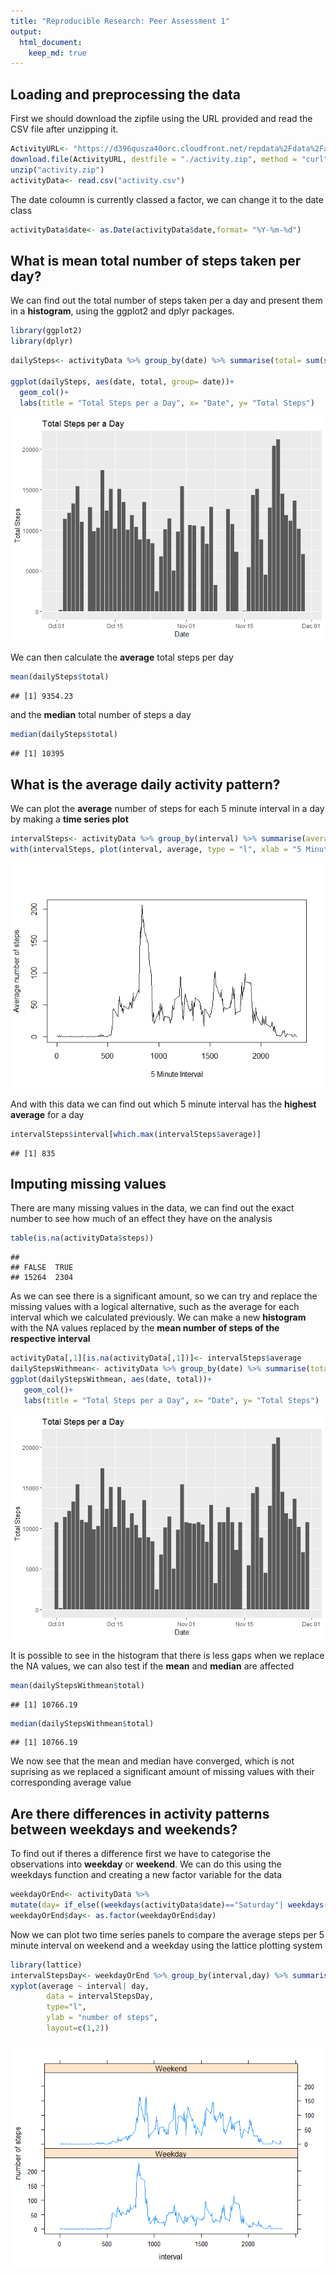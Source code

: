 ```yaml
---
title: "Reproducible Research: Peer Assessment 1"
output: 
  html_document:
    keep_md: true
---
```




## Loading and preprocessing the data
First we should download the zipfile using the URL provided and read the CSV file after unzipping it.


```r
ActivityURL<- "https://d396qusza40orc.cloudfront.net/repdata%2Fdata%2Factivity.zip"
download.file(ActivityURL, destfile = "./activity.zip", method = "curl")
unzip("activity.zip")
activityData<- read.csv("activity.csv")
```

The date coloumn is currently classed a factor, we can change it to the date class


```r
activityData$date<- as.Date(activityData$date,format= "%Y-%m-%d")
```


## What is mean total number of steps taken per day?

We can find out the total number of steps taken per a day and present them in a **histogram**, using the ggplot2 and dplyr packages.


```r
library(ggplot2)
library(dplyr)
```


```r
dailySteps<- activityData %>% group_by(date) %>% summarise(total= sum(steps, na.rm = TRUE))

ggplot(dailySteps, aes(date, total, group= date))+
  geom_col()+
  labs(title = "Total Steps per a Day", x= "Date", y= "Total Steps")
```

![](PA1_template_files/figure-html/histogram-1.png)<!-- -->

We can then calculate the **average** total steps per day


```r
mean(dailySteps$total)
```

```
## [1] 9354.23
```

and the **median** total number of steps a day


```r
median(dailySteps$total)
```

```
## [1] 10395
```

## What is the average daily activity pattern?

We can plot the **average** number of steps for each 5 minute interval in a day by making a **time series plot**


```r
intervalSteps<- activityData %>% group_by(interval) %>% summarise(average= mean(steps, na.rm = TRUE))
with(intervalSteps, plot(interval, average, type = "l", xlab = "5 Minute Interval", ylab = "Average number of steps"))
```

![](PA1_template_files/figure-html/timeseriesplot-1.png)<!-- -->

And with this data we can find out which 5 minute interval has the **highest average** for a day



```r
intervalSteps$interval[which.max(intervalSteps$average)]
```

```
## [1] 835
```


## Imputing missing values

There are many  missing values in the data, we can find out the exact number to see how much of an effect they have on the analysis


```r
table(is.na(activityData$steps))
```

```
## 
## FALSE  TRUE 
## 15264  2304
```

As we can see there is a significant amount, so we can try and replace the missing values with a logical alternative, such as the average for each interval which we calculated previously. We can make a new **histogram** with the NA values replaced by the **mean number of steps of the respective interval**


```r
activityData[,1][is.na(activityData[,1])]<- intervalSteps$average
dailyStepsWithmean<- activityData %>% group_by(date) %>% summarise(total= sum(steps))
ggplot(dailyStepsWithmean, aes(date, total))+
   geom_col()+
   labs(title = "Total Steps per a Day", x= "Date", y= "Total Steps")
```

![](PA1_template_files/figure-html/histogram2-1.png)<!-- -->

It is possible to see in the histogram that there is less gaps when we replace the NA values, we can also test if the **mean** and **median** are affected


```r
mean(dailyStepsWithmean$total)
```

```
## [1] 10766.19
```

```r
median(dailyStepsWithmean$total)
```

```
## [1] 10766.19
```

We now see that the mean and median have converged, which is not suprising as we replaced a significant amount of missing values with their corresponding average value
## Are there differences in activity patterns between weekdays and weekends?

To find out if theres a difference first we have to categorise the observations into **weekday** or **weekend**. We can do this using the weekdays function and creating a new factor variable for the data


```r
weekdayOrEnd<- activityData %>% 
mutate(day= if_else((weekdays(activityData$date)=="Saturday"| weekdays(activityData$date)== "Sunday"), "Weekend", "Weekday"))
weekdayOrEnd$day<- as.factor(weekdayOrEnd$day)
```

Now we can plot two time series panels to compare the average steps per 5 minute interval on weekend and a weekday using the lattice plotting system


```r
library(lattice)
intervalStepsDay<- weekdayOrEnd %>% group_by(interval,day) %>% summarise(average= mean(steps))
xyplot(average ~ interval| day,
        data = intervalStepsDay,
        type="l",
        ylab = "number of steps",
        layout=c(1,2))
```

![](PA1_template_files/figure-html/weekdayplot-1.png)<!-- -->
